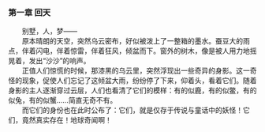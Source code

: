 ### 第一章 回天

<div>
　　别墅，人，梦——
</div>
<div>
　　原本晴朗的天空，突然乌云密布，好似被泼上了一整箱的墨水。<!--
	-->蚕豆大的雨点，伴着闪电，伴着惊雷，伴着狂风，倾盆而下。<!--
	-->窗外的树木，像是被人用力地摇晃着，发出“沙沙”的响声。
</div>
<div>
　　正值人们惊慌的时候，那漆黑的乌云里，突然浮现出一些奇异的身影。<!--
	-->这一奇怪的现象，促使人们忘记了这倾盆大雨，纷纷停了下来，仰着头，看着它们。<!--
	-->随着身影的主人逐渐穿过云层，人们也看清了它们的模样：<!--
	-->有的似鹿，有的似鳖，有的似兔，有的似蟹……简直无奇不有。
</div>
<div>
　　而它们的身份也在此时公布了：<!--
	-->它们，就是仅存于传说与童话中的妖怪！<!--
	-->它们，竟然真实存在！<!--
	-->地球奇闻啊！
</div>